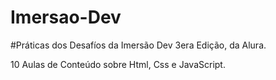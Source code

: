 # Imersao-Dev

#Práticas dos Desafíos da Imersão Dev 3era Edição, da Alura.

10 Aulas de Conteúdo sobre Html, Css e JavaScript.

